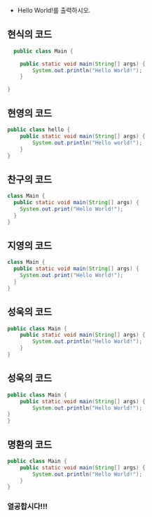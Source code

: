 - Hello World!를 출력하시오.  

## 현식의 코드  
```java
  public class Main {

    public static void main(String[] args) {
        System.out.println("Hello World!");
    }

}

```  

## 현영의 코드
```java
public class hello {
    public static void main(String[] args) {
        System.out.println("Hello world!");
    }
}
```

## 찬구의 코드
```java
class Main {
  public static void main(String[] args) {
    System.out.print("Hello World!");
  }
}
```

## 지영의 코드
```java
class Main {
  public static void main(String[] args) {
    System.out.print("Hello World!");
  }
}
```

## 성욱의 코드
```java
public class Main {
	public static void main(String[] args) {
		System.out.println("Hello World!");
	}
}
```

## 성욱의 코드
```java
public class Main {
	public static void main(String[] args) {
		System.out.println("Hello World!");
}
}
```

## 명환의 코드
```java
public class Main {
	public static void main(String[] args) {
		System.out.println("Hello World!");
	}
}
```

### 열공합시다!!!
